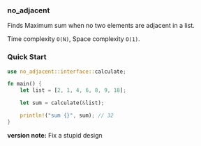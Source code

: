 ### no_adjacent

Finds Maximum sum when no two elements are adjacent in a list.

Time complexity `O(N)`, Space complexity `O(1)`.

### Quick Start

```rust
use no_adjacent::interface::calculate;

fn main() {
    let list = [2, 1, 4, 6, 8, 9, 18];

    let sum = calculate(&list);

    println!("sum {}", sum); // 32
}

```
**version note:** Fix a stupid design